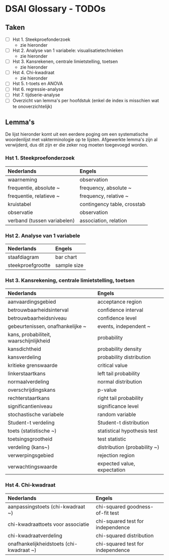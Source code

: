 # DSAI Glossary - TODOs

## Taken

- [ ] Hst 1. Steekproefonderzoek
    - zie hieronder
- [ ] Hst 2. Analyse van 1 variabele: visualisatietechnieken
    - zie hieronder
- [ ] Hst 3. Kansrekenen, centrale limietstelling, toetsen
    - zie hieronder
- [ ] Hst 4. Chi-kwadraat
    - zie hieronder
- [ ] Hst 5. t-toets en ANOVA
- [ ] Hst 6. regressie-analyse
- [ ] Hst 7. tijdserie-analyse
- [ ] Overzicht van lemma's per hoofdstuk (enkel de index is misschien wat te onoverzichtelijk)

## Lemma's

De lijst hieronder komt uit een eerdere poging om een systematische woordenlijst met vakterminologie op te lijsten. Afgewerkte lemma's zijn al verwijderd, dus dit zijn er die zeker nog moeten toegevoegd worden.

### Hst 1. Steekproefonderzoek

| Nederlands                                     | Engels                                      |
| :--------------------------------------------- | :------------------------------------------ |
| waarneming                                     | observation                                 |
| frequentie, absolute ~                         | frequency, absolute ~                       |
| frequentie, relatieve ~                        | frequency, relative ~                       |
| kruistabel                                     | contingency table, crosstab                 |
| observatie                                     | observation                                 |
| verband (tussen variabelen)                    | association, relation                       |

### Hst 2. Analyse van 1 variabele

| Nederlands                                     | Engels                                      |
| :--------------------------------------------- | :------------------------------------------ |
| staafdiagram                                   | bar chart                                   |
| steekproefgrootte                              | sample size                                 |

### Hst 3. Kansrekening, centrale limietstelling, toetsen

| Nederlands                                     | Engels                                      |
| :--------------------------------------------- | :------------------------------------------ |
| aanvaardingsgebied                             | acceptance region                           |
| betrouwbaarheidsinterval                       | confidence interval                         |
| betrouwbaarheidsniveau                         | confidence level                            |
| gebeurtenissen, onafhankelijke ~               | events, independent ~                       |
| kans, probabiliteit, waarschijnlijkheid        | probability                                 |
| kansdichtheid                                  | probability density                         |
| kansverdeling                                  | probability distribution                    |
| kritieke grenswaarde                           | critical value                              |
| linkerstaartkans                               | left tail probability                       |
| normaalverdeling                               | normal distribution                         |
| overschrijdingskans                            | p-value                                     |
| rechterstaartkans                              | right tail probability                      |
| significantieniveau                            | significance level                          |
| stochastische variabele                        | random variable                             |
| Student-t verdeling                            | Student-t distribution                      |
| toets (statistische ~)                         | statistical hypothesis test                 |
| toetsingsgrootheid                             | test statistic                              |
| verdeling (kans~)                              | distribution (probability ~)                |
| verwerpingsgebied                              | rejection region                            |
| verwachtingswaarde                             | expected value, expectation                 |

### Hst 4. Chi-kwadraat

| Nederlands                                     | Engels                                      |
| :--------------------------------------------- | :------------------------------------------ |
| aanpassingstoets (chi-kwadraat ~)              | chi-squared goodness-of-fit test            |
| chi-kwadraattoets voor associatie              | chi-squared test for independence           |
| chi-kwadraatverdeling                          | chi-squared distribution                    |
| onafhankelijkheidstoets (chi-kwadraat ~)       | chi-squared test for independence           |
